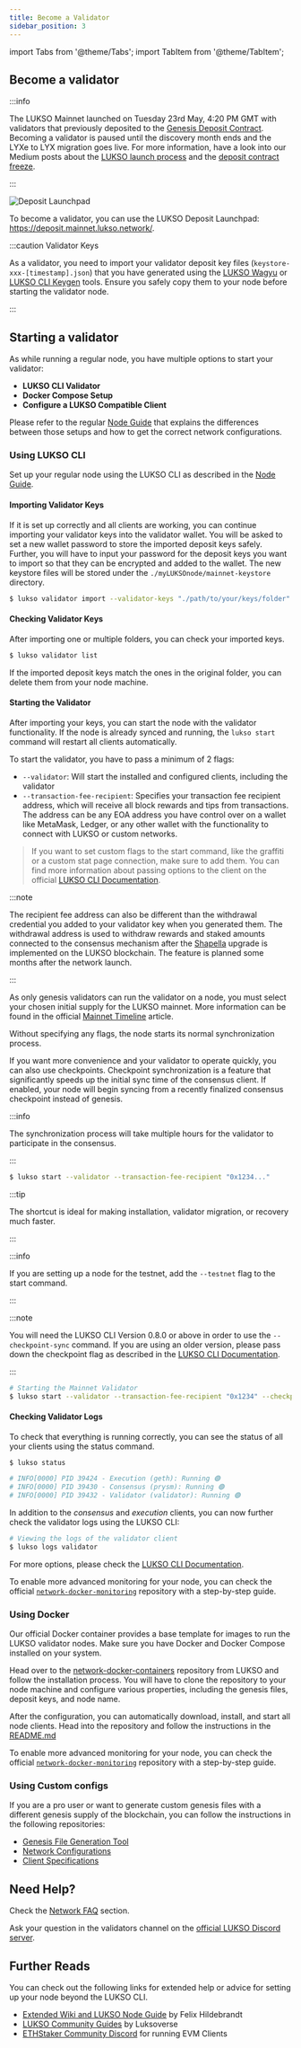 ```yaml
---
title: Become a Validator
sidebar_position: 3
---
```


import Tabs from '@theme/Tabs';
import TabItem from '@theme/TabItem';

## Become a validator

:::info

The LUKSO Mainnet launched on Tuesday 23rd May, 4:20 PM GMT with validators that previously deposited to the [Genesis Deposit Contract](https://etherscan.io/address/0x42000421dd80D1e90E56E87e6eE18D7770b9F8cC#code). Becoming a validator is paused until the discovery month ends and the LYXe to LYX migration goes live. For more information, have a look into our Medium posts about the [LUKSO launch process](https://medium.com/lukso/its-happening-the-genesis-validators-are-coming-ce5e07935df6) and the [deposit contract freeze](https://medium.com/lukso/genesis-validators-deposit-smart-contract-freeze-and-testnet-launch-c5f7b568b1fc).

:::

![Deposit Launchpad](/img/network/deposit-launchpad.png)

To become a validator, you can use the LUKSO Deposit Launchpad: <https://deposit.mainnet.lukso.network/>.

:::caution Validator Keys

As a validator, you need to import your validator deposit key files (`keystore-xxx-[timestamp].json`) that you have generated using the [LUKSO Wagyu](https://github.com/lukso-network/tools-wagyu-key-gen) or [LUKSO CLI Keygen](https://github.com/lukso-network/tools-key-gen-cli) tools. Ensure you safely copy them to your node before starting the validator node.

:::

## Starting a validator

As while running a regular node, you have multiple options to start your validator:

- **LUKSO CLI Validator**
- **Docker Compose Setup**
- **Configure a LUKSO Compatible Client**

Please refer to the regular [Node Guide](./running-a-node.md) that explains the differences between those setups and how to get the correct network configurations.

### Using LUKSO CLI

Set up your regular node using the LUKSO CLI as described in the [Node Guide](./running-a-node.md).

#### Importing Validator Keys

If it is set up correctly and all clients are working, you can continue importing your validator keys into the validator wallet. You will be asked to set a new wallet password to store the imported deposit keys safely. Further, you will have to input your password for the deposit keys you want to import so that they can be encrypted and added to the wallet. The new keystore files will be stored under the `./myLUKSOnode/mainnet-keystore` directory.

```bash
$ lukso validator import --validator-keys "./path/to/your/keys/folder"
```

#### Checking Validator Keys

After importing one or multiple folders, you can check your imported keys.

```bash
$ lukso validator list
```

If the imported deposit keys match the ones in the original folder, you can delete them from your node machine.

#### Starting the Validator

After importing your keys, you can start the node with the validator functionality. If the node is already synced and running, the `lukso start` command will restart all clients automatically.

To start the validator, you have to pass a minimum of 2 flags:

- `--validator`: Will start the installed and configured clients, including the validator
- `--transaction-fee-recipient`: Specifies your transaction fee recipient address, which will receive all block rewards and tips from transactions. The address can be any EOA address you have control over on a wallet like MetaMask, Ledger, or any other wallet with the functionality to connect with LUKSO or custom networks.

> If you want to set custom flags to the start command, like the graffiti or a custom stat page connection, make sure to add them. You can find more information about passing options to the client on the official [LUKSO CLI Documentation](https://github.com/lukso-network/tools-lukso-cli).

:::note

The recipient fee address can also be different than the withdrawal credential you added to your validator key when you generated them. The withdrawal address is used to withdraw rewards and staked amounts connected to the consensus mechanism after the [Shapella](https://ethereum.org/en/history/) upgrade is implemented on the LUKSO blockchain. The feature is planned some months after the network launch.

:::

As only genesis validators can run the validator on a node, you must select your chosen initial supply for the LUKSO mainnet. More information can be found in the official [Mainnet Timeline](https://medium.com/lukso/lukso-mainnet-timeline-and-process-dd997fe811c8) article.

Without specifying any flags, the node starts its normal synchronization process.

If you want more convenience and your validator to operate quickly, you can also use checkpoints. Checkpoint synchronization is a feature that significantly speeds up the initial sync time of the consensus client. If enabled, your node will begin syncing from a recently finalized consensus checkpoint instead of genesis.

<Tabs>
  <TabItem value="regular-sync" label="Regular Synchronization">

:::info

The synchronization process will take multiple hours for the validator to participate in the consensus.

:::

```bash
$ lukso start --validator --transaction-fee-recipient "0x1234..."
```

  </TabItem>
    <TabItem value="checkpoint-sync" label="Checkpoint Synchronization">

:::tip

The shortcut is ideal for making installation, validator migration, or recovery much faster.

:::

:::info

If you are setting up a node for the testnet, add the `--testnet` flag to the start command.

:::

:::note

You will need the LUKSO CLI Version 0.8.0 or above in order to use the `--checkpoint-sync` command. If you are using an older version, please pass down the checkpoint flag as described in the [LUKSO CLI Documentation](https://github.com/lukso-network/tools-lukso-cli/tree/main#using-checkpoint-syncing).

:::

```sh
# Starting the Mainnet Validator
$ lukso start --validator --transaction-fee-recipient "0x1234" --checkpoint-sync
```

  </TabItem>
</Tabs>

#### Checking Validator Logs

To check that everything is running correctly, you can see the status of all your clients using the status command.

```bash
$ lukso status

# INFO[0000] PID 39424 - Execution (geth): Running 🟢
# INFO[0000] PID 39430 - Consensus (prysm): Running 🟢
# INFO[0000] PID 39432 - Validator (validator): Running 🟢
```

In addition to the _consensus_ and _execution_ clients, you can now further check the validator logs using the LUKSO CLI:

```bash
# Viewing the logs of the validator client
$ lukso logs validator
```

For more options, please check the [LUKSO CLI Documentation](https://github.com/lukso-network/tools-lukso-cli).

To enable more advanced monitoring for your node, you can check the official [`network-docker-monitoring`](https://github.com/lukso-network/network-docker-monitoring) repository with a step-by-step guide.

### Using Docker

Our official Docker container provides a base template for images to run the LUKSO validator nodes. Make sure you have Docker and Docker Compose installed on your system.

Head over to the [network-docker-containers](https://github.com/lukso-network/network-docker-containers) repository from LUKSO and follow the installation process. You will have to clone the repository to your node machine and configure various properties, including the genesis files, deposit keys, and node name.

After the configuration, you can automatically download, install, and start all node clients. Head into the repository and follow the instructions in the [README.md](https://github.com/lukso-network/network-docker-monitoring/blob/main/README.md)

To enable more advanced monitoring for your node, you can check the official [`network-docker-monitoring`](https://github.com/lukso-network/network-docker-monitoring) repository with a step-by-step guide.

### Using Custom configs

If you are a pro user or want to generate custom genesis files with a different genesis supply of the blockchain, you can follow the instructions in the following repositories:

- [Genesis File Generation Tool](https://github.com/lukso-network/tools-lodestar-genesis-ssz-generator/blob/spike/pos-from-the-start/packages/beacon-node/test/utils/README.md)
- [Network Configurations](https://github.com/lukso-network/network-configs/mainnet)
- [Client Specifications](https://github.com/lukso-network/network-configs#binary-applications)

## Need Help?

Check the [Network FAQ](../faq/validator.md) section.

Ask your question in the validators channel on the [official LUKSO Discord server](https://discord.gg/lukso).

## Further Reads

You can check out the following links for extended help or advice for setting up your node beyond the LUKSO CLI.

- [Extended Wiki and LUKSO Node Guide](https://github.com/fhildeb/lukso-node-guide) by Felix Hildebrandt
- [LUKSO Community Guides](https://docs.luksoverse.io/) by Luksoverse
- [ETHStaker Community Discord](https://discord.com/invite/ucsTcA2wTq) for running EVM Clients
